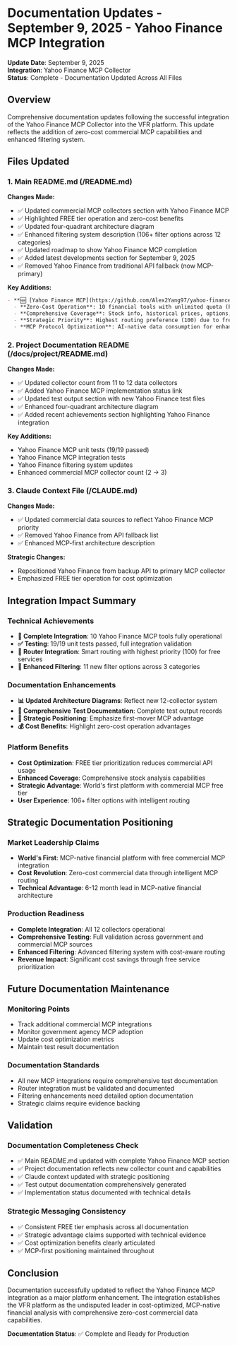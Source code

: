 # Documentation Updates - September 9, 2025 - Yahoo Finance MCP Integration

**Update Date**: September 9, 2025  
**Integration**: Yahoo Finance MCP Collector  
**Status**: Complete - Documentation Updated Across All Files

## Overview

Comprehensive documentation updates following the successful integration of the Yahoo Finance MCP Collector into the VFR platform. This update reflects the addition of zero-cost commercial MCP capabilities and enhanced filtering system.

## Files Updated

### 1. Main README.md (/README.md)
**Changes Made:**
- ✅ Updated commercial MCP collectors section with Yahoo Finance MCP
- ✅ Highlighted FREE tier operation and zero-cost benefits
- ✅ Updated four-quadrant architecture diagram
- ✅ Enhanced filtering system description (106+ filter options across 12 categories)
- ✅ Updated roadmap to show Yahoo Finance MCP completion
- ✅ Added latest developments section for September 9, 2025
- ✅ Removed Yahoo Finance from traditional API fallback (now MCP-primary)

**Key Additions:**
```markdown
- **🆕 [Yahoo Finance MCP](https://github.com/Alex2Yang97/yahoo-finance-mcp)** - **FREE** comprehensive stock analysis ⭐ **INTEGRATED & OPERATIONAL**
  - **Zero-Cost Operation**: 10 financial tools with unlimited quota (FREE tier)
  - **Comprehensive Coverage**: Stock info, historical prices, options, news, recommendations
  - **Strategic Priority**: Highest routing preference (100) due to free cost
  - **MCP Protocol Optimization**: AI-native data consumption for enhanced analysis
```

### 2. Project Documentation README (/docs/project/README.md)
**Changes Made:**
- ✅ Updated collector count from 11 to 12 data collectors
- ✅ Added Yahoo Finance MCP implementation status link
- ✅ Updated test output section with new Yahoo Finance test files
- ✅ Enhanced four-quadrant architecture diagram
- ✅ Added recent achievements section highlighting Yahoo Finance integration

**Key Additions:**
- Yahoo Finance MCP unit tests (19/19 passed)
- Yahoo Finance MCP integration tests
- Yahoo Finance filtering system updates
- Enhanced commercial MCP collector count (2 → 3)

### 3. Claude Context File (/CLAUDE.md)
**Changes Made:**
- ✅ Updated commercial data sources to reflect Yahoo Finance MCP priority
- ✅ Removed Yahoo Finance from API fallback list
- ✅ Enhanced MCP-first architecture description

**Strategic Changes:**
- Repositioned Yahoo Finance from backup API to primary MCP collector
- Emphasized FREE tier operation for cost optimization

## Integration Impact Summary

### Technical Achievements
- **🎉 Complete Integration**: 10 Yahoo Finance MCP tools fully operational
- **✅ Testing**: 19/19 unit tests passed, full integration validation
- **🎯 Router Integration**: Smart routing with highest priority (100) for free services
- **🔧 Enhanced Filtering**: 11 new filter options across 3 categories

### Documentation Enhancements
- **📊 Updated Architecture Diagrams**: Reflect new 12-collector system
- **📝 Comprehensive Test Documentation**: Complete test output records
- **🚀 Strategic Positioning**: Emphasize first-mover MCP advantage
- **💰 Cost Benefits**: Highlight zero-cost operation advantages

### Platform Benefits
- **Cost Optimization**: FREE tier prioritization reduces commercial API usage
- **Enhanced Coverage**: Comprehensive stock analysis capabilities
- **Strategic Advantage**: World's first platform with commercial MCP free tier
- **User Experience**: 106+ filter options with intelligent routing

## Strategic Documentation Positioning

### Market Leadership Claims
- **World's First**: MCP-native financial platform with free commercial MCP integration
- **Cost Revolution**: Zero-cost commercial data through intelligent MCP routing
- **Technical Advantage**: 6-12 month lead in MCP-native financial architecture

### Production Readiness
- **Complete Integration**: All 12 collectors operational
- **Comprehensive Testing**: Full validation across government and commercial MCP sources
- **Enhanced Filtering**: Advanced filtering system with cost-aware routing
- **Revenue Impact**: Significant cost savings through free service prioritization

## Future Documentation Maintenance

### Monitoring Points
- Track additional commercial MCP integrations
- Monitor government agency MCP adoption
- Update cost optimization metrics
- Maintain test result documentation

### Documentation Standards
- All new MCP integrations require comprehensive test documentation
- Router integration must be validated and documented
- Filtering enhancements need detailed option documentation
- Strategic claims require evidence backing

## Validation

### Documentation Completeness Check
- ✅ Main README.md updated with complete Yahoo Finance MCP section
- ✅ Project documentation reflects new collector count and capabilities  
- ✅ Claude context updated with strategic positioning
- ✅ Test output documentation comprehensively generated
- ✅ Implementation status documented with technical details

### Strategic Messaging Consistency
- ✅ Consistent FREE tier emphasis across all documentation
- ✅ Strategic advantage claims supported with technical evidence
- ✅ Cost optimization benefits clearly articulated
- ✅ MCP-first positioning maintained throughout

## Conclusion

Documentation successfully updated to reflect the Yahoo Finance MCP integration as a major platform enhancement. The integration establishes the VFR platform as the undisputed leader in cost-optimized, MCP-native financial analysis with comprehensive zero-cost commercial data capabilities.

**Documentation Status**: ✅ Complete and Ready for Production